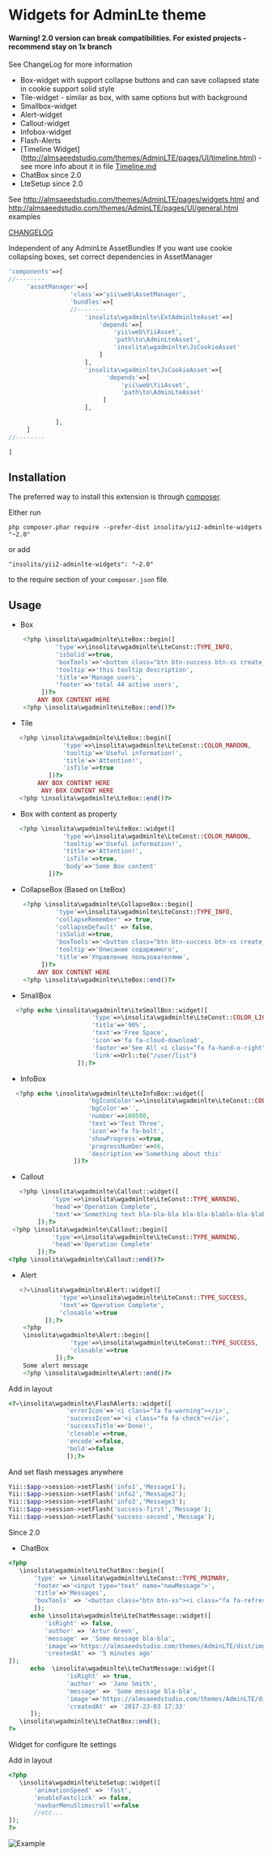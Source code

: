 Widgets for AdminLte theme
===========================

#### Warning! 2.0 version can break compatibilities. For existed projects - recommend stay on 1x branch
See ChangeLog for more information

 * Box-widget with support collapse buttons and can save collapsed state in cookie support solid style
 * Tile-widget - similar as box, with same options but with background
 * Smallbox-widget
 * Alert-widget
 * Callout-widget
 * Infobox-widget
 * Flash-Alerts
 * [Timeline Widget] (http://almsaeedstudio.com/themes/AdminLTE/pages/UI/timeline.html) - see more info about it in file [Timeline.md](https://github.com/Insolita/yii2-adminlte-widgets/blob/master/Timeline.md)
 * ChatBox since 2.0
 * LteSetup since 2.0

See http://almsaeedstudio.com/themes/AdminLTE/pages/widgets.html  and http://almsaeedstudio.com/themes/AdminLTE/pages/UI/general.html examples

[CHANGELOG](https://github.com/Insolita/yii2-adminlte-widgets/blob/master/CHANGELOG.md)

Independent of any AdminLte AssetBundles
If you want use cookie collapsing boxes, set correct dependencies in AssetManager

```php
'components'=>[
//--------
     'assetManager'=>[
                 'class'=>'yii\web\AssetManager',
                 'bundles'=>[
                 //--------
                     'insolita\wgadminlte\ExtAdminlteAsset'=>[
                         'depends'=>[
                             'yii\web\YiiAsset',
                             'path\to\AdminLteAsset',
                             'insolita\wgadminlte\JsCookieAsset'
                         ]
                     ],
                     'insolita\wgadminlte\JsCookieAsset'=>[
                           'depends'=>[
                               'yii\web\YiiAsset',
                               'path\to\AdminLteAsset'
                          ]
                     ],

             ],
     ]
//--------

]

```



Installation
------------

The preferred way to install this extension is through [composer](http://getcomposer.org/download/).

Either run

```
php composer.phar require --prefer-dist insolita/yii2-adminlte-widgets "~2.0"
```

or add

```
"insolita/yii2-adminlte-widgets": "~2.0"
```

to the require section of your `composer.json` file.



Usage
------
 * Box

```php
    <?php \insolita\wgadminlte\LteBox::begin([
             'type'=>\insolita\wgadminlte\LteConst::TYPE_INFO,
             'isSolid'=>true,
             'boxTools'=>'<button class="btn btn-success btn-xs create_button" ><i class="fa fa-plus-circle"></i> Add</button>',
             'tooltip'=>'this tooltip description',
             'title'=>'Manage users',
             'footer'=>'total 44 active users',
         ])?>
        ANY BOX CONTENT HERE
    <?php \insolita\wgadminlte\LteBox::end()?>
```
 * Tile

```php
   <?php \insolita\wgadminlte\LteBox::begin([
               'type'=>\insolita\wgadminlte\LteConst::COLOR_MAROON,
               'tooltip'=>'Useful information!',
               'title'=>'Attention!',
               'isTile'=>true
           ])?>
        ANY BOX CONTENT HERE
         ANY BOX CONTENT HERE 
   <?php \insolita\wgadminlte\LteBox::end()?>
```
 * Box with content as property
  ```php
     <?php \insolita\wgadminlte\LteBox::widget([
                 'type'=>\insolita\wgadminlte\LteConst::COLOR_MAROON,
                 'tooltip'=>'Useful information!',
                 'title'=>'Attention!',
                 'isTile'=>true,
                 'body'=>'Some Box content'
             ])?>
  ```

 * CollapseBox (Based on LteBox)
```php
    <?php \insolita\wgadminlte\CollapseBox::begin([
             'type'=>\insolita\wgadminlte\LteConst::TYPE_INFO,
             'collapseRemember' => true,
             'collapseDefault' => false,
             'isSolid'=>true,
             'boxTools'=>'<button class="btn btn-success btn-xs create_button" ><i class="fa fa-plus-circle"></i> Добавить</button>',
             'tooltip'=>'Описание содаржимого',
             'title'=>'Управление пользователями',
         ])?>
        ANY BOX CONTENT HERE
    <?php \insolita\wgadminlte\LteBox::end()?>
```

 * SmallBox

 ```php
   <?php echo \insolita\wgadminlte\LteSmallBox::widget([
	                    'type'=>\insolita\wgadminlte\LteConst::COLOR_LIGHT_BLUE,
	                    'title'=>'90%',
	                    'text'=>'Free Space',
	                    'icon'=>'fa fa-cloud-download',
	                    'footer'=>'See All <i class="fa fa-hand-o-right"></i>',
	                    'link'=>Url::to("/user/list")
	                ]);?>
```

 * InfoBox

 ```php
   <?php echo \insolita\wgadminlte\LteInfoBox::widget([
                       'bgIconColor'=>\insolita\wgadminlte\LteConst::COLOR_AQUA,
                       'bgColor'=>'',
                       'number'=>100500,
                       'text'=>'Test Three',
                       'icon'=>'fa fa-bolt',
                       'showProgress'=>true,
                       'progressNumber'=>66,
                       'description'=>'Something about this'
                   ])?>
```
 * Callout
```php
   <?php \insolita\wgadminlte\Callout::widget([
            'type'=>\insolita\wgadminlte\LteConst::TYPE_WARNING,
            'head'=>'Operation Complete',
            'text'=>'Something text bla-bla-bla bla-bla-blabla-bla-blabla-bla-blabla-bla-blabla-bla-blabla-bla-bla'
        ]);?>
 <?php \insolita\wgadminlte\Callout::begin([
            'type'=>\insolita\wgadminlte\LteConst::TYPE_WARNING,
            'head'=>'Operation Complete'
        ]);?>
<?php \insolita\wgadminlte\Callout::end()?>

```
 * Alert
```php
   <?=\insolita\wgadminlte\Alert::widget([
              'type'=>\insolita\wgadminlte\LteConst::TYPE_SUCCESS,
              'text'=>'Operation Complete',
              'closable'=>true
          ]);?>
    <?php
    \insolita\wgadminlte\Alert::begin([
                 'type'=>\insolita\wgadminlte\LteConst::TYPE_SUCCESS,
                 'closable'=>true
             ]);?>
    Some alert message
    <?php \insolita\wgadminlte\Alert::end()?>


```


Add in layout

```php
<?=\insolita\wgadminlte\FlashAlerts::widget([
                'errorIcon'=>'<i class="fa fa-warning"></i>',
                'successIcon'=>'<i class="fa fa-check"></i>',
                'successTitle'=>'Done!',
                'closable'=>true,
                'encode'=>false,
                'bold'=>false
                ]);?>
```

And set flash messages anywhere

```php
Yii::$app->session->setFlash('info1','Message1');
Yii::$app->session->setFlash('info2','Message2');
Yii::$app->session->setFlash('info3','Message3');
Yii::$app->session->setFlash('success-first','Message');
Yii::$app->session->setFlash('success-second','Message');
```

Since 2.0

* ChatBox
```php
<?php 
   \insolita\wgadminlte\LteChatBox::begin([
       'type' => \insolita\wgadminlte\LteConst::TYPE_PRIMARY,
       'footer'=>'<input type="text" name="newMessage">',
       'title'=>'Messages',
       'boxTools' => '<button class="btn btn-xs"><i class="fa fa-refresh"></i></button>'
       ]);
      echo \insolita\wgadminlte\LteChatMessage::widget([
          'isRight' => false,
          'author' => 'Artur Green',
          'message' => 'Some message bla-bla',
          'image'=>'https://almsaeedstudio.com/themes/AdminLTE/dist/img/user3-128x128.jpg',
          'createdAt' => '5 minutes ago'
]);
      echo  \insolita\wgadminlte\LteChatMessage::widget([
                'isRight' => true,
                'author' => 'Jane Smith',
                'message' => 'Some message bla-bla',
                'image'=>'https://almsaeedstudio.com/themes/AdminLTE/dist/img/user1-128x128.jpg',
                'createdAt' => '2017-23-03 17:33'
      ]);
   \insolita\wgadminlte\LteChatBox::end();
?>
```

Widget for configure lte settings

Add in layout
```php
<?php
   \insolita\wgadminlte\LteSetup::widget([
       'animationSpeed' => 'fast',
       'enableFastclick' => false,
       'navbarMenuSlimscroll'=>false
       //etc...
]);
?>
```

![Example](http://dl4.joxi.net/drive/2017/03/25/0008/3019/551883/83/9bb0d4748a.jpg)